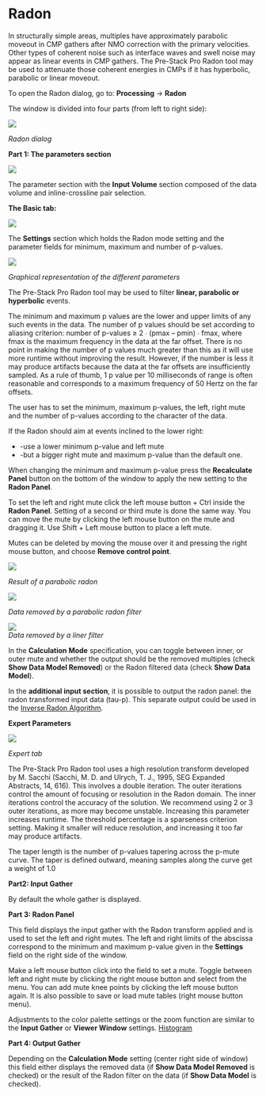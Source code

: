 # Radon

In structurally simple areas, multiples have approximately parabolic moveout in CMP gathers after NMO correction with the primary velocities. Other types of coherent noise such as interface waves and swell noise may appear as linear events in CMP gathers. The Pre-Stack Pro Radon tool may be used to attenuate those coherent energies in CMPs if it has hyperbolic, parabolic or linear moveout.

To open the Radon dialog, go to: **Processing** → **Radon**

The window is divided into four parts \(from left to right side\):

![](../../.gitbook/assets/035_processing.png)

_Radon dialog_

**Part 1: The parameters section**

![](../../.gitbook/assets/036_processing.png)

The parameter section with the **Input Volume** section composed of the data volume and inline-crossline pair selection.

**The Basic tab:**

![](../../.gitbook/assets/037_processing.png)

The **Settings** section which holds the Radon mode setting and the parameter fields for minimum, maximum and number of p-values.

![](../../.gitbook/assets/038_processing.png)

_Graphical representation of the different parameters_

The Pre-Stack Pro Radon tool may be used to filter **linear, parabolic or hyperbolic** events.

The minimum and maximum p values are the lower and upper limits of any such events in the data. The number of p values should be set according to aliasing criterion: number of p-values ≥ 2 ∙ \(pmax – pmin\) ∙ fmax, where fmax is the maximum frequency in the data at the far offset. There is no point in making the number of p values much greater than this as it will use more runtime without improving the result. However, if the number is less it may produce artifacts because the data at the far offsets are insufficiently sampled. As a rule of thumb, 1 p value per 10 milliseconds of range is often reasonable and corresponds to a maximum frequency of 50 Hertz on the far offsets.

The user has to set the minimum, maximum p-values, the left, right mute and the number of p-values according to the character of the data.

If the Radon should aim at events inclined to the lower right:

* -use a lower minimum p-value and left mute 
* -but a bigger right mute and maximum p-value than the default one.

When changing the minimum and maximum p-value press the **Recalculate Panel** button on the bottom of the window to apply the new setting to the **Radon Panel**.

To set the left and right mute click the left mouse button + Ctrl inside the **Radon Panel**. Setting of a second or third mute is done the same way. You can move the mute by clicking the left mouse button on the mute and dragging it. Use Shift + Left mouse button to place a left mute.

Mutes can be deleted by moving the mouse over it and pressing the right mouse button, and choose **Remove control point**.

![](../../.gitbook/assets/039_processing.png)

_Result of a parabolic radon_

![](../../.gitbook/assets/040_processing.png)

_Data removed by a parabolic radon filter_

![](../../.gitbook/assets/041_processing.png)  
_Data removed by a liner filter_

In the **Calculation Mode** specification, you can toggle between inner, or outer mute and whether the output should be the removed multiples \(check **Show Data Model Removed**\) or the Radon filtered data \(check **Show Data Model**\).

In the **additional input section**, it is possible to output the radon panel: the radon transformed input data \(tau-p\). This separate output could be used in the [Inverse Radon Algorithm](https://github.com/sharpreflections/prestackpro-manual/tree/8bdcba1d7bdf85df36d1f4de36ef5e6a1172d09a/algorithm_documentation7processing/inverse_radon.md).

**Expert Parameters**

![](../../.gitbook/assets/042_processing.png)

_Expert tab_

The Pre-Stack Pro Radon tool uses a high resolution transform developed by M. Sacchi \(Sacchi, M. D. and Ulrych, T. J., 1995, SEG Expanded Abstracts, 14, 616\). This involves a double iteration. The outer iterations control the amount of focusing or resolution in the Radon domain. The inner iterations control the accuracy of the solution. We recommend using 2 or 3 outer iterations, as more may become unstable. Increasing this parameter increases runtime. The threshold percentage is a sparseness criterion setting. Making it smaller will reduce resolution, and increasing it too far may produce artifacts.

The taper length is the number of p-values tapering across the p-mute curve. The taper is defined outward, meaning samples along the curve get a weight of 1.0

**Part2: Input Gather**

By default the whole gather is displayed.

**Part 3: Radon Panel**

This field displays the input gather with the Radon transform applied and is used to set the left and right mutes. The left and right limits of the abscissa correspond to the minimum and maximum p-value given in the **Settings** field on the right side of the window.

Make a left mouse button click into the field to set a mute. Toggle between left and right mute by clicking the right mouse button and select from the menu. You can add mute knee points by clicking the left mouse button again. It is also possible to save or load mute tables \(right mouse button menu\).

Adjustments to the color palette settings or the zoom function are similar to the **Input Gather** or **Viewer Window** settings. [Histogram ]()

**Part 4: Output Gather**

Depending on the **Calculation Mode** setting \(center right side of window\) this field either displays the removed data \(if **Show Data Model Removed** is checked\) or the result of the Radon filter on the data \(if **Show Data Model** is checked\).


